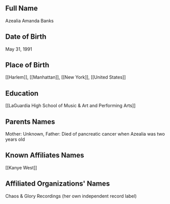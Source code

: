 ## Full Name
Azealia Amanda Banks

## Date of Birth
May 31, 1991

## Place of Birth
[[Harlem]], [[Manhattan]], [[New York]], [[United States]]

## Education
[[LaGuardia High School of Music & Art and Performing Arts]]

## Parents Names
Mother: Unknown, Father: Died of pancreatic cancer when Azealia was two years old

## Known Affiliates Names
[[Kanye West]]

## Affiliated Organizations' Names
Chaos & Glory Recordings (her own independent record label)

